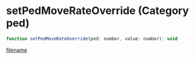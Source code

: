 # setPedMoveRateOverride (Category ped)

```js
function setPedMoveRateOverride(ped: number, value: number): void
```

[filename](setPedMoveRateOverride_m.md ':include')